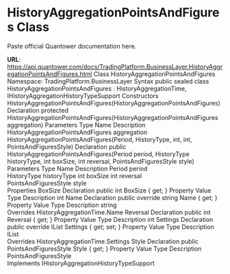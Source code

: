 # HistoryAggregationPointsAndFigures Class

Paste official Quantower documentation here.

**URL**: https://api.quantower.com/docs/TradingPlatform.BusinessLayer.HistoryAggregationPointsAndFigures.html
Class HistoryAggregationPointsAndFigures
Namespace: TradingPlatform.BusinessLayer
Syntax
public sealed class HistoryAggregationPointsAndFigures : HistoryAggregationTime, IHistoryAggregationHistoryTypeSupport
Constructors
HistoryAggregationPointsAndFigures(HistoryAggregationPointsAndFigures)
Declaration
protected HistoryAggregationPointsAndFigures(HistoryAggregationPointsAndFigures aggregation)
Parameters
Type	Name	Description
HistoryAggregationPointsAndFigures	aggregation	
HistoryAggregationPointsAndFigures(Period, HistoryType, int, int, PointsAndFiguresStyle)
Declaration
public HistoryAggregationPointsAndFigures(Period period, HistoryType historyType, int boxSize, int reversal, PointsAndFiguresStyle style)
Parameters
Type	Name	Description
Period	period	
HistoryType	historyType	
int	boxSize	
int	reversal	
PointsAndFiguresStyle	style	
Properties
BoxSize
Declaration
public int BoxSize { get; }
Property Value
Type	Description
int	
Name
Declaration
public override string Name { get; }
Property Value
Type	Description
string	
Overrides
HistoryAggregationTime.Name
Reversal
Declaration
public int Reversal { get; }
Property Value
Type	Description
int	
Settings
Declaration
public override IList<SettingItem> Settings { get; set; }
Property Value
Type	Description
IList<SettingItem>	
Overrides
HistoryAggregationTime.Settings
Style
Declaration
public PointsAndFiguresStyle Style { get; }
Property Value
Type	Description
PointsAndFiguresStyle	
Implements
IHistoryAggregationHistoryTypeSupport